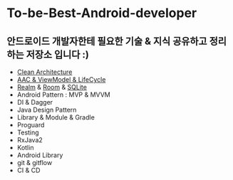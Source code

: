 # To-be-Best-Android-developer

## 안드로이드 개발자한테 필요한 기술 & 지식 공유하고 정리하는 저장소 입니다 :)


- [Clean Architecture](https://github.com/yjh5424/To-be-Best-Android-developer/blob/master/Clean%20Architecture/Clean%20Architecture.md)
- [AAC & ViewModel & LifeCycle](https://github.com/yjh5424/To-be-Best-Android-developer/tree/master/AAC%26ViewModel%26LifeCycle)
- [Realm](https://github.com/yjh5424/To-be-Best-Android-developer/blob/master/Realm%20%26%20Room%20%26%20SQLite%20%26%20GreenDao/Realm.md) & [Room](https://github.com/yjh5424/To-be-Best-Android-developer/blob/master/Realm%20%26%20Room%20%26%20SQLite%20%26%20GreenDao/Room.md) & [SQLite](https://github.com/yjh5424/To-be-Best-Android-developer/blob/master/Realm%20%26%20Room%20%26%20SQLite%20%26%20GreenDao/SQLite.md)
- Android Pattern : MVP & MVVM
- DI & Dagger​
- Java Design Pattern 
- Library & Module & Gradle
- Proguard
- Testing
- RxJava2
- Kotlin
- Android Library
- git & gitflow
- CI & CD

